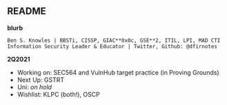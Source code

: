 ## README

**blurb**
```--
Ben S. Knowles | BBSTi, CISSP, GIAC**0x0c, GSE**2, ITIL, LPI, MAD CTI
Information Security Leader & Educator | Twitter, Github: @dfirnotes 
```
**2Q2021**
* Working on: SEC564 and VulnHub target practice (in Proving Grounds)
* Next Up: GSTRT
* Uni: _on hold_
* Wishlist: KLPC (both!), OSCP

<!--
**adricnet/adricnet** is a ✨ _special_ ✨ repository because its `README.md` (this file) appears on your GitHub profile.

Here are some ideas to get you started:

- 🔭 I’m currently working on ...
- 🌱 I’m currently learning ...
- 👯 I’m looking to collaborate on ...
- 🤔 I’m looking for help with ...
- 💬 Ask me about ...
- 📫 How to reach me: ...
- 😄 Pronouns: ...
- ⚡ Fun fact: ...
-->
